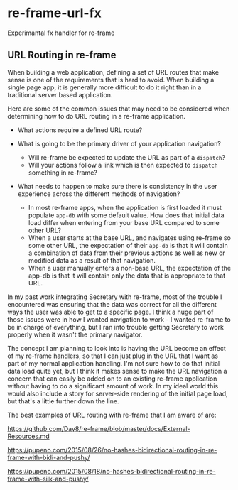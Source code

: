 # re-frame-url-fx
Experimantal fx handler for re-frame

## URL Routing in re-frame

When building a web application, defining a set of URL routes that 
make sense is one of the requirements that is hard to avoid. When 
building a single page app, it is generally more difficult to do 
it right than in a traditional server based application. 

Here are some of the common issues that may need to be considered
when determining how to do URL routing in a re-frame application.

* What actions require a defined URL route? 

* What is going to be the primary driver of your application navigation?
    * Will re-frame be expected to update the URL as part of a `dispatch`?
    * Will your actions follow a link which is then expected to `dispatch` something in re-frame?

* What needs to happen to make sure there is consistency in the user
experience across the different methods of navigation?
    * In most re-frame apps, when the application is first loaded it 
        must populate `app-db` with some default value. How does that 
        initial data load differ when entering from your base URL
        compared to some other URL?
    * When a user starts at the base URL, and navigates using re-frame
        so some other URL, the expectation of their `app-db` is that
        it will contain a combination of data from their previous
        actions as well as new or modified data as a result of 
        that navigation. 
    * When a user manually enters a non-base URL, the expectation of
        the app-db is that it will contain only the data that is 
        appropriate to that URL. 

In my past work integrating Secretary with re-frame, most of the trouble
I encountered was ensuring that the data was correct for all the different
ways the user was able to get to a specific page. I think a huge part of 
those issues were in how I wanted navigation to work - I wanted re-frame
to be in charge of everything, but I ran into trouble getting Secretary
to work properly when it wasn't the primary navigator.

The concept I am planning to look into is having the URL become an effect
of my re-frame handlers, so that I can just plug in the URL that I want
as part of my normal application handling. I'm not sure how to do that 
initial data load quite yet, but I think it makes sense to make the URL
navigation a concern that can easily be added on to an existing 
re-frame application without having to do a significant amount of work.
In my ideal world this would also include a story for server-side rendering
of the initial page load, but that's a little further down the line.

 The best examples of URL routing with re-frame that I am aware of are:

  https://github.com/Day8/re-frame/blob/master/docs/External-Resources.md

  https://pupeno.com/2015/08/26/no-hashes-bidirectional-routing-in-re-frame-with-bidi-and-pushy/

  https://pupeno.com/2015/08/18/no-hashes-bidirectional-routing-in-re-frame-with-silk-and-pushy/

